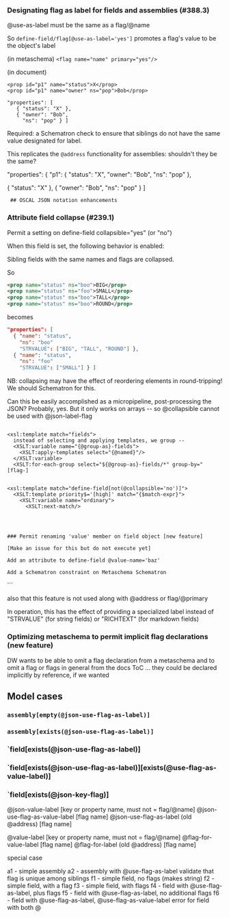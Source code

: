 
### Designating flag as label for fields and assemblies (#388.3)

  @use-as-label must be the same as a flag/@name

So `define-field/flag[@use-as-label='yes']` promotes a flag's
value to be the object's label

(in metaschema) `<flag name="name" primary="yes"/>`

(in document)

```
<prop id="p1" name="status">X</prop>
<prop id="p1" name="owner" ns="pop">Bob</prop>
```

```
"properties": [
   { "status": "X" },
   { "owner": "Bob",
     "ns": "pop" } ]
```

Required: a Schematron check to ensure that siblings do not have the same value designated for label. 

This replicates the `@address` functionality for assemblies: shouldn't they be the same?


"properties": {
   "p1": {
      "status": "X",
      "owner": "Bob",
      "ns": "pop" },
	 
   
   
   
   { "status": "X" },
   { "owner": "Bob",
     "ns": "pop" } ]
	 
	 
	 ## OSCAL JSON notation enhancements


### Attribute field collapse (#239.1)

Permit a setting on define-field collapsible="yes" (or "no")

When this field is set, the following behavior is enabled:

Sibling fields with the same names and flags are collapsed.

So

```xml
<prop name="status" ns="boo">BIG</prop>
<prop name="status" ns="foo">SMALL</prop>
<prop name="status" ns="boo">TALL</prop>
<prop name="status" ns="boo">ROUND</prop>
```

becomes

```json
"properties": [
  { "name": "status",
    "ns": "boo"
    "STRVALUE": ["BIG", "TALL", "ROUND"] },
  { "name": "status",
    "ns": "foo"
    "STRVALUE": ["SMALL"] } ]
```

NB: collapsing may have the effect of reordering elements in round-tripping! We should Schematron for this.

Can this be easily accomplished as a micropipeline, post-processing the JSON? Probably, yes. But it only works on arrays -- so @collapsible cannot be used with @json-label-flag

```

<xsl:template match="fields">
  instead of selecting and applying templates, we group --
  <XSLT:variable name="{@group-as}-fields">
    <XSLT:apply-templates select="{@named}"/>
  </XSLT:variable>
  <XSLT:for-each-group select="${@group-as}-fields/*" group-by="[flag-]


<xsl:template match="define-field[not(@collapsible='no')]">
  <XSLT:template priority$='[high]' match="{$match-expr}">
    <XSLT:variable name="ordinary">
	  <XSLT:next-match/>
	  
  


### Permit renaming 'value' member on field object [new feature]

[Make an issue for this but do not execute yet]

Add an attribute to define-field @value-name='baz'

Add a Schematron constraint on Metaschema Schematron 

```
<assert context="define-field" test="empty(@value-name) or (@value-name = flag/@name)"/>
```

also that this feature is not used along with @address or flag/@primary                         

In operation, this has the effect of providing a specialized label
instead of "STRVALUE" (for string fields) or "RICHTEXT" (for markdown fields)

### Optimizing metaschema to permit implicit flag declarations (new feature)

DW wants to be able to omit a flag declaration from a metaschema and to omit a flag or flags in general from the docs ToC ... they could be declared implicitly by reference, if we wanted

## Model cases

### `assembly[empty(@json-use-flag-as-label)]`

### `assembly[exists(@json-use-flag-as-label)]`

### `field[exists(@json-use-flag-as-label)]

### `field[exists(@json-use-flag-as-label)][exists(@use-flag-as-value-label)]

### `field[exists(@json-key-flag)]


@json-value-label [key or property name, must not = flag/@name]
@json-use-flag-as-value-label [flag name]
@json-use-flag-as-label (old @address) [flag name]



@value-label [key or property name, must not = flag/@name]
@flag-for-value-label [flag name]
@flag-for-label (old @address) [flag name]



special case

a1 - simple assembly
a2 - assembly with @use-flag-as-label
       validate that flag is unique among siblings
f1 - simple field, no flags (makes string)
f2 - simple field, with a flag
f3 - simple field, with flags
f4 - field with @use-flag-as-label, plus flags
f5 - field with @use-flag-as-label, no additional flags
f6 - field with @use-flag-as-label, @use-flag-as-value-label
error for field with both @
  
  

